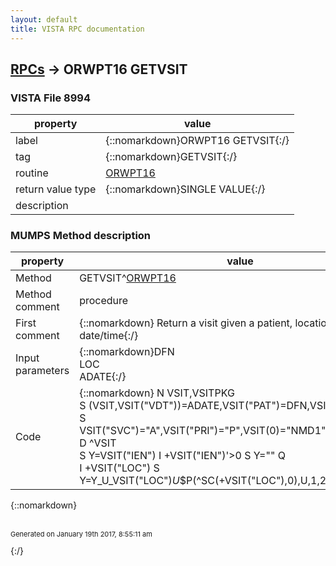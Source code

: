 ```yaml
---
layout: default
title: VISTA RPC documentation
---
```




## [RPCs](TableOfContent.md) &#8594; ORWPT16 GETVSIT 



### VISTA File 8994 


 property | value 
--- | --- 
 label | {::nomarkdown}ORWPT16 GETVSIT{:/}
 tag | {::nomarkdown}GETVSIT{:/}
 routine | [ORWPT16](http://code.osehra.org/dox/Routine_ORWPT16_source.html)
 return value type | {::nomarkdown}SINGLE VALUE{:/}
 description | 


### MUMPS Method description

 property | value 
 --- | --- 
 Method | GETVSIT^[ORWPT16](http://code.osehra.org/dox/Routine_ORWPT16_source.html)
 Method comment | procedure
 First comment | {::nomarkdown} Return a visit given a patient, location, and date/time{:/}
 Input parameters | {::nomarkdown}DFN<br>LOC<br>ADATE{:/}
 Code | {::nomarkdown}  N VSIT,VSITPKG<br> S (VSIT,VSIT("VDT"))=ADATE,VSIT("PAT")=DFN,VSIT("LOC")=LOC<br> S VSIT("SVC")="A",VSIT("PRI")="P",VSIT(0)="NMD1",VSITPKG="OR"<br> D ^VSIT<br> S Y=VSIT("IEN") I +VSIT("IEN")'>0 S Y="" Q<br> I +VSIT("LOC") S Y=Y_U_VSIT("LOC")_U_$P(^SC(+VSIT("LOC"),0),U,1,2){:/}

{::nomarkdown} <br/><br/><p style="font-size: 11px">Generated on January 19th 2017, 8:55:11 am</p>{:/}